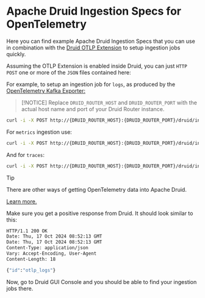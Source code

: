 # Apache Druid Ingestion Specs for OpenTelemetry

Here you can find example Apache Druid Ingestion Specs that you can use in combination with the
[Druid OTLP Extension](../../druid-otlp-format/) to setup ingestion jobs quickly.

Assuming the OTLP Extension is enabled inside Druid, you can just `HTTP POST` one or more of the
`JSON` files contained here:

For example, to setup an ingestion job for `logs`, as produced by the
[OpenTelemetry Kafka Exporter:](https://github.com/open-telemetry/opentelemetry-collector-contrib/blob/main/exporter/kafkaexporter/README.md)

> [!NOTICE]
> Replace `DRUID_ROUTER_HOST` and `DRUID_ROUTER_PORT` with the actual host name and port of
> your Druid Router instance.
>

```sh
curl -i -X POST http://{DRUID_ROUTER_HOST}:{DRUID_ROUTER_PORT}/druid/indexer/v1/supervisor --header 'Content-Type: application/json' --data-binary '@kafkaExporterLogsIngestionSpec.json'
```

For `metrics` ingestion use:

```sh
curl -i -X POST http://{DRUID_ROUTER_HOST}:{DRUID_ROUTER_PORT}/druid/indexer/v1/supervisor --header 'Content-Type: application/json' --data-binary '@kafkaExporterMetricsIngestionSpec.json'
```

And for `traces`:

```sh
curl -i -X POST http://{DRUID_ROUTER_HOST}:{DRUID_ROUTER_PORT}/druid/indexer/v1/supervisor --header 'Content-Type: application/json' --data-binary '@kafkaExporterTracesIngestionSpec.json'
```

> [!TIP]
>
> There are other ways of getting OpenTelemetry data into Apache Druid.
>
> [Learn more.](../../README.md)

Make sure you get a positive response from Druid. It should look similar to this:

```sh
HTTP/1.1 200 OK
Date: Thu, 17 Oct 2024 08:52:13 GMT
Date: Thu, 17 Oct 2024 08:52:13 GMT
Content-Type: application/json
Vary: Accept-Encoding, User-Agent
Content-Length: 18

{"id":"otlp_logs"}
```

Now, go to Druid GUI Console and you should be able to find your ingestion jobs there.
